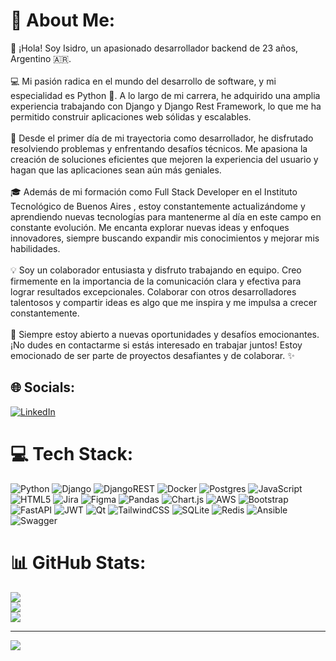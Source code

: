 # 💫 About Me:
👋 ¡Hola! Soy Isidro, un apasionado desarrollador backend de 23 años, Argentino 🇦🇷.<br><br>💻 Mi pasión radica en el mundo del desarrollo de software, y mi especialidad es Python 🐍. A lo largo de mi carrera, he adquirido una amplia experiencia trabajando con Django y Django Rest Framework, lo que me ha permitido construir aplicaciones web sólidas y escalables.<br><br>🚀 Desde el primer día de mi trayectoria como desarrollador, he disfrutado resolviendo problemas y enfrentando desafíos técnicos. Me apasiona la creación de soluciones eficientes que mejoren la experiencia del usuario y hagan que las aplicaciones sean aún más geniales.<br><br>🎓 Además de mi formación como Full Stack Developer en el Instituto Tecnológico de Buenos Aires , estoy constantemente actualizándome y aprendiendo nuevas tecnologías para mantenerme al día en este campo en constante evolución. Me encanta explorar nuevas ideas y enfoques innovadores, siempre buscando expandir mis conocimientos y mejorar mis habilidades.<br><br>💡 Soy un colaborador entusiasta y disfruto trabajando en equipo. Creo firmemente en la importancia de la comunicación clara y efectiva para lograr resultados excepcionales. Colaborar con otros desarrolladores talentosos y compartir ideas es algo que me inspira y me impulsa a crecer constantemente.<br><br>🌟 Siempre estoy abierto a nuevas oportunidades y desafíos emocionantes. <br>¡No dudes en contactarme si estás interesado en trabajar juntos! Estoy emocionado de ser parte de proyectos desafiantes y de colaborar. ✨


## 🌐 Socials:
[![LinkedIn](https://img.shields.io/badge/LinkedIn-%230077B5.svg?logo=linkedin&logoColor=white)](https://linkedin.com/in/isidroemirpelli) 

# 💻 Tech Stack:
![Python](https://img.shields.io/badge/python-3670A0?style=for-the-badge&logo=python&logoColor=ffdd54) ![Django](https://img.shields.io/badge/django-%23092E20.svg?style=for-the-badge&logo=django&logoColor=white) ![DjangoREST](https://img.shields.io/badge/DJANGO-REST-ff1709?style=for-the-badge&logo=django&logoColor=white&color=ff1709&labelColor=gray) ![Docker](https://img.shields.io/badge/docker-%230db7ed.svg?style=for-the-badge&logo=docker&logoColor=white) ![Postgres](https://img.shields.io/badge/postgres-%23316192.svg?style=for-the-badge&logo=postgresql&logoColor=white) ![JavaScript](https://img.shields.io/badge/javascript-%23323330.svg?style=for-the-badge&logo=javascript&logoColor=%23F7DF1E) ![HTML5](https://img.shields.io/badge/html5-%23E34F26.svg?style=for-the-badge&logo=html5&logoColor=white) ![Jira](https://img.shields.io/badge/jira-%230A0FFF.svg?style=for-the-badge&logo=jira&logoColor=white) 	![Figma](https://img.shields.io/badge/figma-%23F24E1E.svg?style=for-the-badge&logo=figma&logoColor=white) ![Pandas](https://img.shields.io/badge/pandas-%23150458.svg?style=for-the-badge&logo=pandas&logoColor=white) ![Chart.js](https://img.shields.io/badge/chart.js-F5788D.svg?style=for-the-badge&logo=chart.js&logoColor=white) ![AWS](https://img.shields.io/badge/AWS-%23FF9900.svg?style=for-the-badge&logo=amazon-aws&logoColor=white) ![Bootstrap](https://img.shields.io/badge/bootstrap-%23563D7C.svg?style=for-the-badge&logo=bootstrap&logoColor=white) ![FastAPI](https://img.shields.io/badge/FastAPI-005571?style=for-the-badge&logo=fastapi) ![JWT](https://img.shields.io/badge/JWT-black?style=for-the-badge&logo=JSON%20web%20tokens) ![Qt](https://img.shields.io/badge/Qt-%23217346.svg?style=for-the-badge&logo=Qt&logoColor=white) ![TailwindCSS](https://img.shields.io/badge/tailwindcss-%2338B2AC.svg?style=for-the-badge&logo=tailwind-css&logoColor=white) ![SQLite](https://img.shields.io/badge/sqlite-%2307405e.svg?style=for-the-badge&logo=sqlite&logoColor=white) ![Redis](https://img.shields.io/badge/redis-%23DD0031.svg?style=for-the-badge&logo=redis&logoColor=white) ![Ansible](https://img.shields.io/badge/ansible-%231A1918.svg?style=for-the-badge&logo=ansible&logoColor=white) ![Swagger](https://img.shields.io/badge/-Swagger-%23Clojure?style=for-the-badge&logo=swagger&logoColor=white)
# 📊 GitHub Stats:
![](https://github-readme-stats.vercel.app/api?username=IsidroEmirPelli&theme=blueberry&hide_border=false&include_all_commits=true&count_private=true)<br/>
![](https://github-readme-streak-stats.herokuapp.com/?user=IsidroEmirPelli&theme=blueberry&hide_border=false)<br/>
![](https://github-readme-stats.vercel.app/api/top-langs/?username=IsidroEmirPelli&theme=blueberry&hide_border=false&include_all_commits=true&count_private=true&layout=compact)

---
[![](https://visitcount.itsvg.in/api?id=IsidroEmirPelli&icon=0&color=0)](https://visitcount.itsvg.in)

<!-- Proudly created with GPRM ( https://gprm.itsvg.in ) -->
